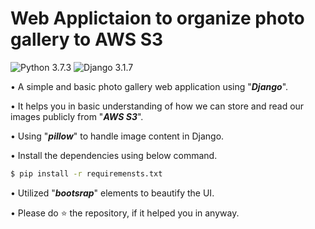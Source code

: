# Web Applictaion to organize photo gallery to AWS S3

![Python 3.7.3](https://img.shields.io/badge/Python-3.7.3-brightgreen.svg) ![Django 3.1.7](https://img.shields.io/badge/Django-3.1.7-skyblue.svg)

• A simple and basic photo gallery web application using "**_Django_**".

• It helps you in basic understanding of how we can store and read our images publicly from "**_AWS S3_**".

• Using "**_pillow_**" to handle image content in Django.

• Install the dependencies using below command.

```sh
$ pip install -r requiremensts.txt
```

• Utilized "**_bootsrap_**" elements to beautify the UI.

• Please do ⭐ the repository, if it helped you in anyway.
